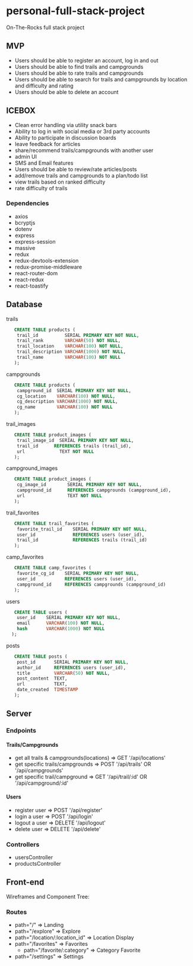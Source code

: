 # personal-full-stack-project
On-The-Rocks full stack project


## MVP
- Users should be able to register an account, log in and out
- Users should be able to find trails and campgrounds
- Users should be able to rate trails and campgrounds
- Users should be able to search for trails and campgrounds by location and difficulty and rating
- Users should be able to delete an account

## ICEBOX
- Clean error handling via utility snack bars
- Ability to log in with social media or 3rd party accounts
- Ability to participate in discussion boards
- leave feedback for articles
- share/recommend trails/campgrounds with another user
- admin UI
- SMS and Email features
- Users should be able to review/rate articles/posts
- add/remove trails and campgrounds to a plan/todo list
- view trails based on ranked difficulty
- rate difficulty of trails


### Dependencies
- axios
- bcryptjs
- dotenv
- express
- express-session
- massive
- redux
- redux-devtools-extension
- redux-promise-middleware
- react-router-dom
- react-redux
- react-toastify


## Database

trails
```SQL
   CREATE TABLE products (
    trail_id          SERIAL PRIMARY KEY NOT NULL,
    trail_rank        VARCHAR(50) NOT NULL,
    trail_location    VARCHAR(100) NOT NULL,
    trail_description VARCHAR(1000) NOT NULL,
    trail_name        VARCHAR(100) NOT NULL
   ); 
```

campgrounds
```SQL
   CREATE TABLE products (
    campground_id  SERIAL PRIMARY KEY NOT NULL,
    cg_location    VARCHAR(100) NOT NULL,
    cg_description VARCHAR(1000) NOT NULL,
    cg_name        VARCHAR(100) NOT NULL
   ); 
```

trail_images
```SQL
   CREATE TABLE product_images (
    trail_image_id  SERIAL PRIMARY KEY NOT NULL,
    trail_id      REFERENCES trails (trail_id),
    url             TEXT NOT NULL
   );
```

campground_images
```SQL
   CREATE TABLE product_images (
    cg_image_id        SERIAL PRIMARY KEY NOT NULL,
    campground_id      REFERENCES campgrounds (campground_id),
    url                TEXT NOT NULL
   );
```

trail_favorites
```SQL
   CREATE TABLE trail_favorites (
    favorite_trail_id    SERIAL PRIMARY KEY NOT NULL,
    user_id              REFERENCES users (user_id),
    trail_id             REFERENCES trails (trail_id)
   );
```

camp_favorites
```SQL
   CREATE TABLE camp_favorites (
    favorite_cg_id    SERIAL PRIMARY KEY NOT NULL,
    user_id           REFERENCES users (user_id),
    campground_id     REFERENCES campgrounds (campground_id)
   );
```



users
```SQL
   CREATE TABLE users (
    user_id    SERIAL PRIMARY KEY NOT NULL,
    email      VARCHAR(100) NOT NULL,
    hash       VARCHAR(1000) NOT NULL
  ); 
```

posts
```SQL
   CREATE TABLE posts (
    post_id       SERIAL PRIMARY KEY NOT NULL,
    author_id     REFERENCES users (user_id),
    title         VARCHAR(50) NOT NULL,
    post_content  TEXT,
    url           TEXT,
    date_created  TIMESTAMP
   );
```


## Server

### Endpoints

#### Trails/Campgrounds
- get all trails & campgrounds(locations) => GET '/api/locations'
- get specific trails/campgrounds => POST '/api/trails' OR '/api/campgrounds'
- get specific trail/campground => GET '/api/trail/:id' OR '/api/campground/:id'


#### Users
- register user => POST '/api/register'
- login a user => POST '/api/login'
- logout a user => DELETE '/api/logout'
- delete user => DELETE '/api/delete'


### Controllers
- usersController
- productsController


## Front-end

Wireframes and Component Tree:


### Routes

- path="/" => Landing
- path="/explore" => Explore
- path="/location/:location_id" => Location Display
- path="/favorites" => Favorites
   - path="/favorite/:category" => Category Favorite
- path="/settings" => Settings
